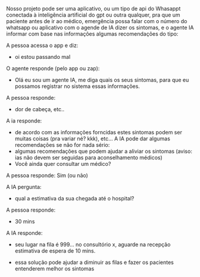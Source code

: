 Nosso projeto pode ser uma aplicativo, ou um tipo de api do Whasappt conectada à inteligência artificial do gpt ou outra qualquer, pra que um paciente antes de ir ao médico, emergência possa falar com o número do whatsapp ou aplicativo com o agende de IA dizer os sintomas, e o agente IA informar com base nas informações algumas recomendações do tipo:

A pessoa acessa o app e diz:

- oi estou passando mal

O agente responde (pelo app ou zap):

- Olá eu sou um agente IA, me diga quais os seus sintomas, para que eu possamos registrar no sistema essas informações.

A pessoa responde:
- dor de cabeça, etc..

A ia responde:
- de acordo com as informações forncidas estes sintomas podem ser muitas coisas (pra variar né? kkk), etc...
A IA pode dar algumas recomendações se não for nada sério: 
- algumas recomendações que podem ajudar a aliviar os sintomas (aviso: ias não devem ser seguidas para aconselhamento médicos)
- Você ainda quer consultar um médico?

A pessoa responde:
Sim (ou não)

A IA pergunta:
- qual a estimativa da sua chegada até o hospital?

A pessoa responde:
- 30 mins

A IA responde:
- seu lugar na fila é 999... no consultório x, aguarde na recepção estimativa de espera de 10 mins.


* essa solução pode ajudar a diminuir as filas e fazer os pacientes entenderem melhor os sintomas
 

